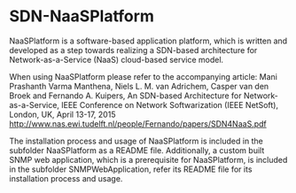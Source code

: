 # SDN-NaaSPlatform

NaaSPlatform is a software-based application platform, which is written and developed as a step towards realizing a SDN-based architecture for Network-as-a-Service (NaaS) cloud-based service model.

When using NaaSPlatform please refer to the accompanying article:
Mani Prashanth Varma Manthena, Niels L. M. van Adrichem, Casper van den Broek and Fernando A. Kuipers, An SDN-based Architecture for Network-as-a-Service, IEEE Conference on Network Softwarization (IEEE NetSoft), London, UK, April 13-17, 2015
http://www.nas.ewi.tudelft.nl/people/Fernando/papers/SDN4NaaS.pdf

The installation process and usage of NaaSPlatform is included in the subfolder NaaSPlatform as a README file. Additionally, a custom built SNMP web application, which is a prerequisite for NaaSPlatform, is included in the subfolder SNMPWebApplication, refer its README file for its installation process and usage.    
